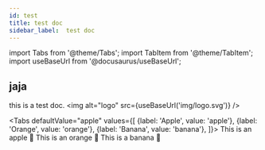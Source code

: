 ```yaml
---
id: test
title: test doc
sidebar_label:  test doc
---
```

import Tabs from '@theme/Tabs';
import TabItem from '@theme/TabItem';
import useBaseUrl from '@docusaurus/useBaseUrl';

## jaja

this is a test doc.
<img alt="logo" src={useBaseUrl('img/logo.svg')} />

<Tabs
  defaultValue="apple"
  values={[
    {label: 'Apple', value: 'apple'},
    {label: 'Orange', value: 'orange'},
    {label: 'Banana', value: 'banana'},
  ]}>
  <TabItem value="apple">This is an apple 🍎</TabItem>
  <TabItem value="orange">This is an orange 🍊</TabItem>
  <TabItem value="banana">This is a banana 🍌</TabItem>
</Tabs>
